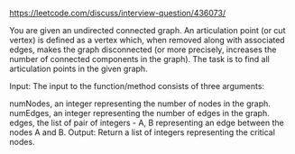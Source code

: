 https://leetcode.com/discuss/interview-question/436073/

You are given an undirected connected graph. An articulation point (or cut vertex) is defined as a vertex which, when removed along with associated edges, makes the graph disconnected (or more precisely, increases the number of connected components in the graph). The task is to find all articulation points in the given graph.

Input:
The input to the function/method consists of three arguments:

numNodes, an integer representing the number of nodes in the graph.
numEdges, an integer representing the number of edges in the graph.
edges, the list of pair of integers - A, B representing an edge between the nodes A and B.
Output:
Return a list of integers representing the critical nodes.